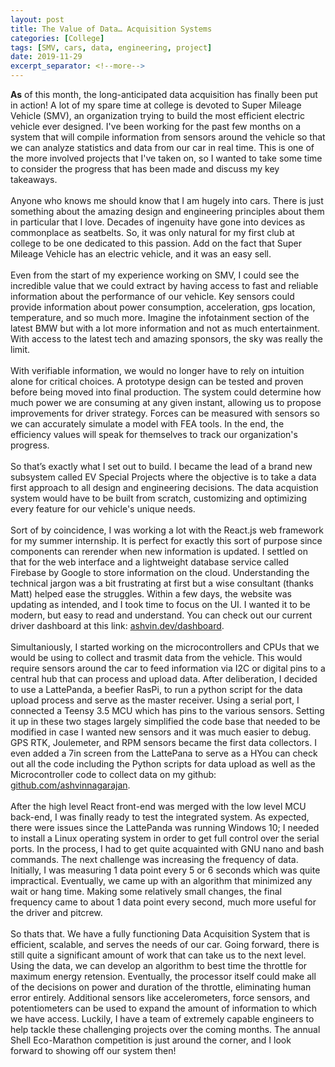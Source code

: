 ```yaml
---
layout: post
title: The Value of Data… Acquisition Systems
categories: [College]
tags: [SMV, cars, data, engineering, project]
date: 2019-11-29
excerpt_separator: <!--more-->
---
```

**As** of this month, the long-anticipated data acquisition has finally been put in action! A lot of my spare time at college is devoted to Super Mileage Vehicle (SMV), an organization trying to build the most efficient electric vehicle ever designed. I've been working for the past few months on a system that will compile information from sensors around the vehicle so that we can analyze statistics and data from our car in real time. This is one of the more involved projects that I've taken on, so I wanted to take some time to consider the progress that has been made and discuss my key takeaways. <!--more-->
<br/><br/>
Anyone who knows me should know that I am hugely into cars. There is just something about the amazing design and engineering principles about them in particular that I love. Decades of ingenuity have gone into devices as commonplace as seatbelts. So, it was only natural for my first club at college to be one dedicated to this passion. Add on the fact that Super Mileage Vehicle has an electric vehicle, and it was an easy sell. 
<br/><br/>
Even from the start of my experience working on SMV, I could see the incredible value that we could extract by having access to fast and reliable information about the performance of our vehicle. Key sensors could provide information about power consumption, acceleration, gps location, temperature, and so much more. Imagine the infotainment section of the latest BMW but with a lot more information and not as much entertainment. With access to the latest tech and amazing sponsors, the sky was really the limit. 
<br/><br/>
With verifiable information, we would no longer have to rely on intuition alone for critical choices. A prototype design can be tested and proven before being moved into final production. The system could determine how much power we are consuming at any given instant, allowing us to propose improvements for driver strategy. Forces can be measured with sensors so we can accurately simulate a model with FEA tools. In the end, the efficiency values will speak for themselves to track our organization's progress. 
<br/><br/>
So that’s exactly what I set out to build. I became the lead of a brand new subsystem called EV Special Projects where the objective is to take a data first approach to all design and engineering decisions. The data acquistion system would have to be built from scratch, customizing and optimizing every feature for our vehicle's unique needs. 
<br/><br/>
Sort of by coincidence, I was working a lot with the React.js web framework for my summer internship. It is perfect for exactly this sort of purpose since components can rerender when new information is updated. I settled on that for the web interface and a lightweight database service called Firebase by Google to store information on the cloud. Understanding the technical jargon was a bit frustrating at first but a wise consultant (thanks Matt) helped ease the struggles. Within a few days, the website was updating as intended, and I took time to focus on the UI. I wanted it to be modern, but easy to read and understand. You can check out our current driver dashboard at this link: <a href="ashvin.dev/dashboard">ashvin.dev/dashboard</a>. 
<br/><br/>
Simultaniously, I started working on the microcontrollers and CPUs that we would be using to collect and trasmit data from the vehicle. This would require sensors around the car to feed information via I2C or digital pins to a central hub that can process and upload data. After deliberation, I decided to use a LattePanda, a beefier RasPi, to run a python script for the data upload process and serve as the master receiver. Using a serial port, I connected a Teensy 3.5 MCU which has pins to the various sensors. Setting it up in these two stages largely simplified the code base that needed to be modified in case I wanted new sensors and it was much easier to debug. GPS RTK, Joulemeter, and RPM sensors became the first data collectors. I even added a 7in screen from the LattePana to serve as a HYou can check out all the code including the Python scripts for data upload as well as the Microcontroller code to collect data on my github: <a href="https://github.com/ashvinnagarajan">github.com/ashvinnagarajan</a>.
<br/><br/>
After the high level React front-end was merged with the low level MCU back-end, I was finally ready to test the integrated system. As expected, there were issues since the LattePanda was running Windows 10; I needed to install a Linux operating system in order to get full control over the serial ports. In the process, I had to get quite acquainted with GNU nano and bash commands. The next challenge was increasing the frequency of data. Initially, I was measuring 1 data point every 5 or 6 seconds which was quite impractical. Eventually, we came up with an algorithm that minimized any wait or hang time. Making some relatively small changes, the final frequency came to about 1 data point every second, much more useful for the driver and pitcrew. 
<br/><br/>
So thats that. We have a fully functioning Data Acquisition System that is efficient, scalable, and serves the needs of our car. Going forward, there is still quite a significant amount of work that can take us to the next level. Using the data, we can develop an algorithm to best time the throttle for maximum energy retension. Eventually, the processor itself could make all of the decisions on power and duration of the throttle, eliminating human error entirely. Additional sensors like accelerometers, force sensors, and potentiometers can be used to expand the amount of information to which we have access. Luckily, I have a team of extremely capable engineers to help tackle these challenging projects over the coming months. The annual Shell Eco-Marathon competition is just around the corner, and I look forward to showing off our system then!